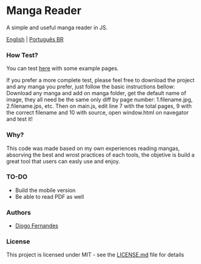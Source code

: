 # Manga Reader
A simple and useful manga reader in JS.

[English](https://github.com/dfop02/manga-reader/blob/main/README.pt-BR.md) | [Português BR](https://github.com/dfop02/manga-reader/blob/main/README.pt-BR.md)

### How Test?

You can test [here](https://dfop02.github.io/manga-reader/window.html) with some example pages.

If you prefer a more complete test, please feel free to download the project and any manga you prefer, just follow the basic instructions bellow:
Download any manga and add on manga folder, get the default name of image, they all need be the same only diff by page number: 1.filename.jpg, 2.filename.jps, etc.
Then on main.js, edit line 7 with the total pages, 9 with the correct filename and 10 with source, open window.html on navegator and test it!

### Why?

This code was made based on my own experiences reading mangas, absorving the best and wrost practices of each tools, the objetive is build a great tool that users can easly use and enjoy.

### TO-DO

- Build the mobile version
- Be able to read PDF as well

### Authors

* [Diogo Fernandes](https://github.com/dfop02)

### License

This project is licensed under MIT - see the [LICENSE.md](LICENSE.md) file for details

